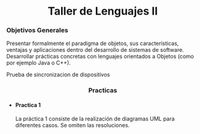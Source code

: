 <h1 align="center">Taller de Lenguajes II</h1>
<h3> Objetivos Generales </h3>
<p> Presentar formalmente el paradigma de objetos, sus características, ventajas y
aplicaciones dentro del desarrollo de sistemas de software. Desarrollar prácticas
concretas con lenguajes orientados a Objetos (como por ejemplo Java o C++).</p>
<span> Prueba de sincronizacion de dispositivos</span>

<h3 align="center">Practicas</h3>
<ul>
    <li>
        <h4>Practica 1</h4>
        <p>La práctica 1 consiste de la realización de diagramas UML para diferentes casos. 
        Se omiten las resoluciones. </p>
    </li>
    